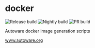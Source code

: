# docker

![Release build](https://github.com/Autoware-AI/docker/workflows/Release%20build/badge.svg) ![Nightly build](https://github.com/Autoware-AI/docker/workflows/Nightly%20build/badge.svg) ![PR build](https://github.com/Autoware-AI/docker/workflows/PR%20build/badge.svg)

Autoware docker image generation scripts

www.autoware.org
